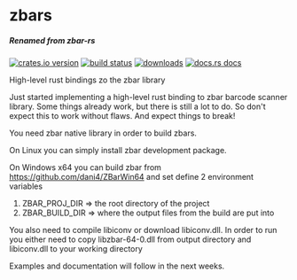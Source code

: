 # zbars
##### Renamed from zbar-rs

[![crates.io version][1]][2] [![build status][3]][4]
[![downloads][5]][6] [![docs.rs docs][7]][8]

High-level rust bindings zo the zbar library

Just started implementing a high-level rust binding to zbar barcode scanner library.
Some things already work, but there is still a lot to do. So don't expect this to work without flaws.
And expect things to break!

You need zbar native library in order to build zbars.

On Linux you can simply install zbar development package.

On Windows x64 you can build zbar from https://github.com/dani4/ZBarWin64
and set define 2 environment variables
1. ZBAR_PROJ_DIR => the root directory of the project
2. ZBAR_BUILD_DIR => where the output files from the build are put into

You also need to compile libiconv or download libiconv.dll.
In order to run you either need to copy libzbar-64-0.dll from output directory
and libiconv.dll to your working directory

Examples and documentation will follow in the next weeks.

[1]: https://img.shields.io/crates/v/zbars.svg?style=flat-square
[2]: https://crates.io/crates/zbars
[3]: https://img.shields.io/travis/marhkb/zbars.svg?style=flat-square
[4]: https://travis-ci.org/marhkb/zbars
[5]: https://img.shields.io/crates/d/zbars.svg?style=flat-square
[6]: https://crates.io/crates/zbars
[7]: https://docs.rs/zbars/badge.svg
[8]: https://docs.rs/crate/zbars
